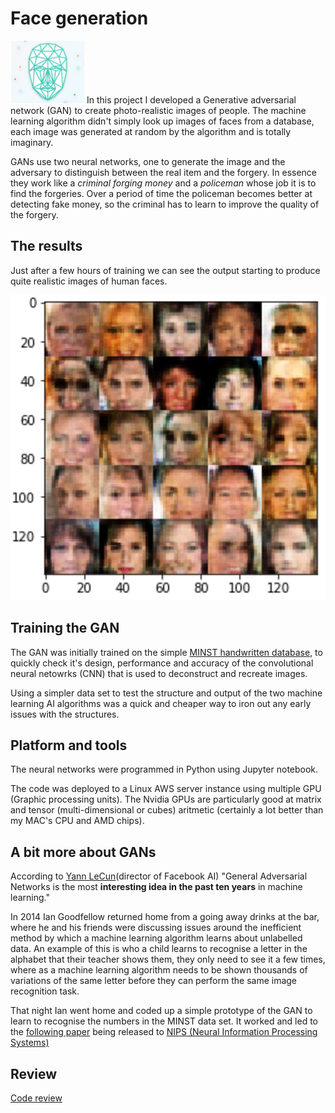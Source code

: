 # Face generation

![alt text](https://raw.githubusercontent.com/dcarlyle/udacity_deep_learning_foundations__P_5/master/wireframe_face_udacity.png "Face wireframe") In this project I developed a Generative adversarial network (GAN) to create photo-realistic images of people. The machine learning algorithm didn't simply look up images of faces from a database, each image was generated at random by the algorithm and is totally imaginary.

GANs use two neural networks, one to generate the image and the adversary to distinguish between the real item and the forgery. In essence they work like a *criminal forging money* and a *policeman* whose job it is to find the forgeries. Over a period of time the policeman becomes better at detecting fake money, so the criminal has to learn to improve the quality of the forgery.

## The results
Just after a few hours of training we can see the output starting to produce quite realistic images of human faces.

![alt text](https://raw.githubusercontent.com/dcarlyle/udacity_deep_learning_foundations__P_5/master/generated_faces.png "Face creation with GANs")


## Training the GAN
The GAN was initially trained on the simple [MINST handwritten database](https://en.wikipedia.org/wiki/MNIST_database), to quickly check it's design, performance and accuracy of the convolutional neural netowrks (CNN) that is used to deconstruct and recreate images. 

Using a simpler data set to test the structure and output of the two machine learning AI algorithms was a quick and cheaper way to iron out any early issues with the structures.


## Platform and tools
The neural networks were programmed in Python using Jupyter notebook. 

The code was deployed to a Linux AWS server instance using multiple GPU (Graphic processing units). The Nvidia GPUs are particularly good at matrix and tensor (multi-dimensional or cubes) aritmetic (certainly a lot better than my MAC's CPU and AMD chips).


## A bit more about GANs
According to [Yann LeCun](https://medium.com/@devnag/generative-adversarial-networks-gans-in-50-lines-of-code-pytorch-e81b79659e3f)(director of Facebook AI) "General Adversarial Networks is the most **interesting idea in the past ten years** in machine learning."

In 2014 Ian Goodfellow returned home from a going away drinks at the bar, where he and his friends were discussing issues around the inefficient method by which a machine learning algorithm learns about unlabelled data. An example of this is who a child learns to recognise a letter in the alphabet that their teacher shows them, they only need to see it a few times, where as a machine learning algorithm needs to be shown thousands of variations of the same letter before they can perform the same image recognition task.

That night Ian went home and coded up a simple prototype of the GAN to learn to recognise the numbers in the MINST data set. It worked and led to the [following paper](https://arxiv.org/pdf/1406.2661.pdf) being released to [NIPS (Neural Information Processing Systems)](https://nips.cc/About)


## Review
[Code review](https://github.com/dcarlyle/udacity_deep_learning_foundations__P_5 "Code reivew")
